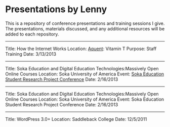 Presentations by Lenny
==============

This is a repository of conference presentations and training sessions I give. The presentations, materials discussed, and any additional resources will be added to each repository.

---

Title: How the Internet Works
Location: [Aquent](http://aquent.us): Vitamin T
Purpose: Staff Training 
Date: 3/13/2013

---

Title: Soka Education and Digital Education Technologies:Massively Open Online Courses
Location: Soka University of America
Event: [Soka Education Student Research Project Conference](http://www.soka.edu/news_events/events/2013/02/2013-soka-education-conference.aspx)
Date: 2/16/2013

---

Title: Soka Education and Digital Education Technologies:Massively Open Online Courses
Location: Soka University of America
Event: Soka Education Student Research Project Conference
Date: 2/16/2013

---

Title: WordPress 3.0+
Location: Saddleback College
Date: 12/5/2011